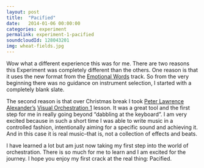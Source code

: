 ```yaml
---
layout: post
title:  "Pacified"
date:   2014-01-06 00:00:00
categories: experiment
permalink: experiment-1-pacified
soundcloudId: 128043201
img: wheat-fields.jpg
---
```


Wow what a different experience this was for me. There are two reasons this Experiment was completely different than the others. One reason is that it uses the new format from the [Emotional Words](../introducing-emotional-words) track. So from the very beginning there was no guidance on instrument selection, I started with a completely blank slate.

The second reason is that over Christmas break I took [Peter Lawrence Alexander’s](http://www.professionalorchestration.com/about/peter-alexander/) [Visual Orchestration 1](http://www.alexanderpublishing.com/Departments/Visual-Orchestration.aspx) lesson. It was a great tool and the first step for me in really going beyond “dabbling at the keyboard”. I am very excited because in such a short time I was able to write music in a controlled fashion, intentionally aiming for a specific sound and achieving it. And in this case it is real music–that is, not a collection of effects and beats.

I have learned a lot but am just now taking my first step into the world of orchestration. There is so much for me to learn and I am excited for the journey. I hope you enjoy my first crack at the real thing: Pacified.

